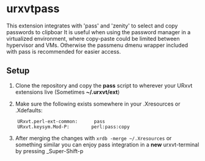 # urxvtpass
This extension integrates with 'pass' and 'zenity' to select and copy passwords to clipboar
It is useful when using the password manager in a virtualized environment, where copy-paste could be limited between hypervisor and VMs.
Otherwise the passmenu dmenu wrapper included with pass is recommended for easier access.

## Setup

1. Clone the repository and copy the **pass** script to wherever your URxvt extensions live (Sometimes __~/.urxvt/ext__)

2. Make sure the following exists somewhere in your .Xresources or .Xdefaults:
```
    URxvt.perl-ext-common:      pass
    URxvt.keysym.Mod-P:        perl:pass:copy
```
3. After merging the changes with `xrdb -merge ~/.Xresources` or something similar you can enjoy pass integration in a **new** urxvt-terminal by pressing _Super-Shift-p
